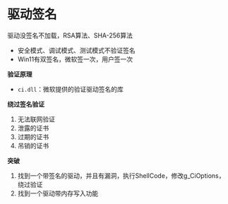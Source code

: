 
# 驱动签名

驱动没签名不加载，RSA算法、SHA-256算法
* 安全模式、调试模式、测试模式不验证签名
* Win11有双签名，微软签一次，用户签一次

**验证原理**
* `ci.dll`：微软提供的验证驱动签名的库

**绕过签名验证**
1. 无法联网验证
2. 泄露的证书
3. 过期的证书
4. 吊销的证书

**突破**
1. 找到一个带签名的驱动，并且有漏洞，执行ShellCode，修改g_CiOptions，绕过验证
2. 找到一个驱动带内存写入功能